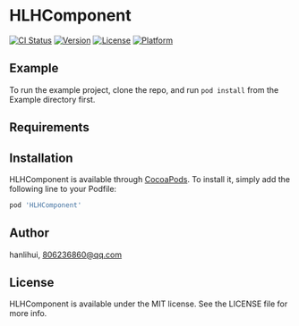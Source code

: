 # HLHComponent

[![CI Status](http://img.shields.io/travis/hanlihui/HLHComponent.svg?style=flat)](https://travis-ci.org/hanlihui/HLHComponent)
[![Version](https://img.shields.io/cocoapods/v/HLHComponent.svg?style=flat)](http://cocoapods.org/pods/HLHComponent)
[![License](https://img.shields.io/cocoapods/l/HLHComponent.svg?style=flat)](http://cocoapods.org/pods/HLHComponent)
[![Platform](https://img.shields.io/cocoapods/p/HLHComponent.svg?style=flat)](http://cocoapods.org/pods/HLHComponent)

## Example

To run the example project, clone the repo, and run `pod install` from the Example directory first.

## Requirements

## Installation

HLHComponent is available through [CocoaPods](http://cocoapods.org). To install
it, simply add the following line to your Podfile:

```ruby
pod 'HLHComponent'
```

## Author

hanlihui, 806236860@qq.com

## License

HLHComponent is available under the MIT license. See the LICENSE file for more info.
